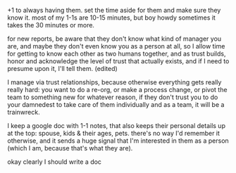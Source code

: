 +1 to always having them. set the time aside for them and make sure they know it. most of my 1-1s are 10-15 minutes, but boy howdy sometimes it takes the 30 minutes or more.

for new reports, be aware that they don't know what kind of manager you are, and maybe they don't even know you as a person at all, so I allow time for getting to know each other as two humans together, and as trust builds, honor and acknowledge the level of trust that actually exists, and if I need to presume upon it, I'll tell them. (edited) 

I manage via trust relationships, because otherwise everything gets really really hard: you want to do a re-org, or make a process change, or pivot the team to something new for whatever reason, if they don't trust you to do your damnedest to take care of them individually and as a team, it will be a trainwreck.

I keep a google doc with 1-1 notes, that also keeps their personal details up at the top: spouse, kids & their ages, pets. there's no way I'd remember it otherwise, and it sends a huge signal that I'm interested in them as a person (which I am, because that's what they are).

okay clearly I should write a doc